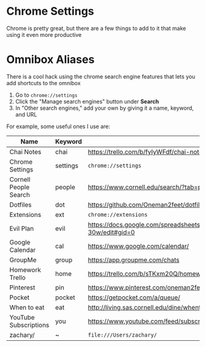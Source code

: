 Chrome Settings
===============

Chrome is pretty great, but there are a few things to add to it that make using it even more productive

# Omnibox Aliases

There is a cool hack using the chrome search engine features that lets you add shortcuts to the omnibox

1.  Go to ```chrome://settings```
2.  Click the "Manage search engines" button under **Search**
3.  In "Other search engines," add your own by giving it a name, keyword, and URL

For example, some useful ones I use are:

| Name | Keyword | URL |
| ---- | ------- | --- |
| Chai Notes | chai | https://trello.com/b/fyIyWFdf/chai-notes |
| Chrome Settings | settings | ```chrome://settings``` |
| Cornell People Search | people | https://www.cornell.edu/search/?tab=people |
| Dotfiles | dot | https://github.com/Oneman2feet/dotfiles |
| Extensions | ext | ```chrome://extensions``` |
| Evil Plan | evil | https://docs.google.com/spreadsheets/d/1jY4NFPAY6sa0CjCbLijwQlutuhwSOR3xr2QpjQd-30w/edit#gid=0 |
| Google Calendar | cal | https://www.google.com/calendar/ |
| GroupMe | group | https://app.groupme.com/chats |
| Homework Trello | home | https://trello.com/b/sTKxm20Q/homework |
| Pinterest | pin | https://www.pinterest.com/oneman2feet/ |
| Pocket | pocket | https://getpocket.com/a/queue/ |
| When to eat | eat | http://living.sas.cornell.edu/dine/whentoeat/ |
| YouTube Subscriptions | you | https://www.youtube.com/feed/subscriptions |
| zachary/ | ~ | ```file:///Users/zachary/``` |
